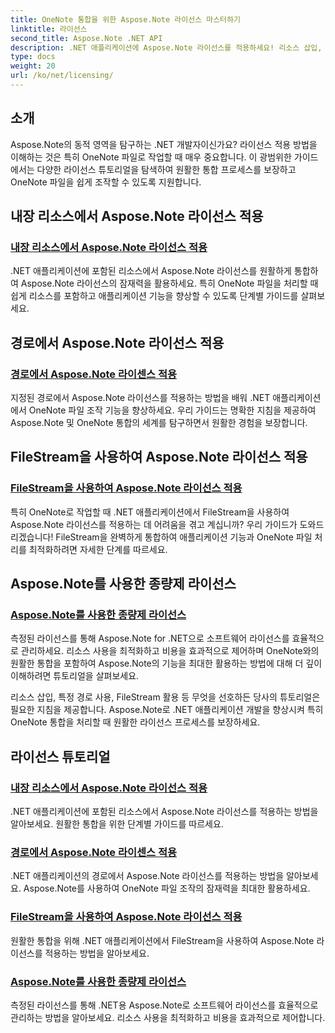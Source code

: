 ```yaml
---
title: OneNote 통합을 위한 Aspose.Note 라이선스 마스터하기
linktitle: 라이선스
second_title: Aspose.Note .NET API
description: .NET 애플리케이션에 Aspose.Note 라이선스를 적용하세요! 리소스 삽입, 경로 사용, FileStream 및 효율적인 계량 라이선스에 대한 단계별 가이드를 살펴보세요.
type: docs
weight: 20
url: /ko/net/licensing/
---
```

## 소개

Aspose.Note의 동적 영역을 탐구하는 .NET 개발자이신가요? 라이선스 적용 방법을 이해하는 것은 특히 OneNote 파일로 작업할 때 매우 중요합니다. 이 광범위한 가이드에서는 다양한 라이선스 튜토리얼을 탐색하여 원활한 통합 프로세스를 보장하고 OneNote 파일을 쉽게 조작할 수 있도록 지원합니다.

## 내장 리소스에서 Aspose.Note 라이선스 적용
### [내장 리소스에서 Aspose.Note 라이선스 적용](./apply-license-embedded-resource/)

.NET 애플리케이션에 포함된 리소스에서 Aspose.Note 라이선스를 원활하게 통합하여 Aspose.Note 라이선스의 잠재력을 활용하세요. 특히 OneNote 파일을 처리할 때 쉽게 리소스를 포함하고 애플리케이션 기능을 향상할 수 있도록 단계별 가이드를 살펴보세요.

## 경로에서 Aspose.Note 라이선스 적용
### [경로에서 Aspose.Note 라이센스 적용](./apply-license-from-path/)

지정된 경로에서 Aspose.Note 라이선스를 적용하는 방법을 배워 .NET 애플리케이션에서 OneNote 파일 조작 기능을 향상하세요. 우리 가이드는 명확한 지침을 제공하여 Aspose.Note 및 OneNote 통합의 세계를 탐구하면서 원활한 경험을 보장합니다.

## FileStream을 사용하여 Aspose.Note 라이선스 적용
### [FileStream을 사용하여 Aspose.Note 라이선스 적용](./apply-license-using-filestream/)

특히 OneNote로 작업할 때 .NET 애플리케이션에서 FileStream을 사용하여 Aspose.Note 라이선스를 적용하는 데 어려움을 겪고 계십니까? 우리 가이드가 도와드리겠습니다! FileStream을 완벽하게 통합하여 애플리케이션 기능과 OneNote 파일 처리를 최적화하려면 자세한 단계를 따르세요.

## Aspose.Note를 사용한 종량제 라이선스
### [Aspose.Note를 사용한 종량제 라이선스](./metered-licensing/)

측정된 라이선스를 통해 Aspose.Note for .NET으로 소프트웨어 라이선스를 효율적으로 관리하세요. 리소스 사용을 최적화하고 비용을 효과적으로 제어하며 OneNote와의 원활한 통합을 포함하여 Aspose.Note의 기능을 최대한 활용하는 방법에 대해 더 깊이 이해하려면 튜토리얼을 살펴보세요.

리소스 삽입, 특정 경로 사용, FileStream 활용 등 무엇을 선호하든 당사의 튜토리얼은 필요한 지침을 제공합니다. Aspose.Note로 .NET 애플리케이션 개발을 향상시켜 특히 OneNote 통합을 처리할 때 원활한 라이선스 프로세스를 보장하세요.
## 라이선스 튜토리얼
### [내장 리소스에서 Aspose.Note 라이선스 적용](./apply-license-embedded-resource/)
.NET 애플리케이션에 포함된 리소스에서 Aspose.Note 라이선스를 적용하는 방법을 알아보세요. 원활한 통합을 위한 단계별 가이드를 따르세요.
### [경로에서 Aspose.Note 라이센스 적용](./apply-license-from-path/)
.NET 애플리케이션의 경로에서 Aspose.Note 라이선스를 적용하는 방법을 알아보세요. Aspose.Note를 사용하여 OneNote 파일 조작의 잠재력을 최대한 활용하세요.
### [FileStream을 사용하여 Aspose.Note 라이선스 적용](./apply-license-using-filestream/)
원활한 통합을 위해 .NET 애플리케이션에서 FileStream을 사용하여 Aspose.Note 라이선스를 적용하는 방법을 알아보세요.
### [Aspose.Note를 사용한 종량제 라이선스](./metered-licensing/)
측정된 라이선스를 통해 .NET용 Aspose.Note로 소프트웨어 라이선스를 효율적으로 관리하는 방법을 알아보세요. 리소스 사용을 최적화하고 비용을 효과적으로 제어합니다.